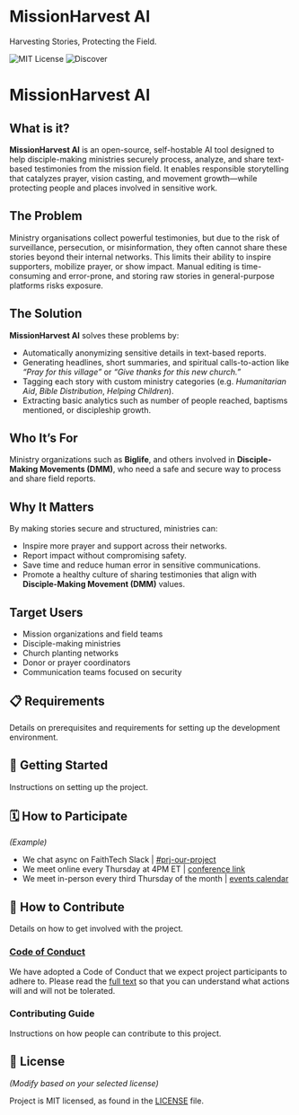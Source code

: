 # MissionHarvest AI

Harvesting Stories, Protecting the Field.

![MIT License](https://badgen.net/badge/license/MIT/blue)
![Discover](https://badgen.net/badge/stage/discover/orange)

<!--
Other 4D cycle badges
![Discern](https://badgen.net/badge/stage/discern/gray)
![Develop](https://badgen.net/badge/stage/develop/blue)
![Demonstrate](https://badgen.net/badge/stage/demonstrate/green)
-->

# MissionHarvest AI

## What is it?

**MissionHarvest AI** is an open-source, self-hostable AI tool designed to help disciple-making ministries securely process, analyze, and share text-based testimonies from the mission field. It enables responsible storytelling that catalyzes prayer, vision casting, and movement growth—while protecting people and places involved in sensitive work.

## The Problem

Ministry organisations collect powerful testimonies, but due to the risk of surveillance, persecution, or misinformation, they often cannot share these stories beyond their internal networks. This limits their ability to inspire supporters, mobilize prayer, or show impact. Manual editing is time-consuming and error-prone, and storing raw stories in general-purpose platforms risks exposure.

## The Solution

**MissionHarvest AI** solves these problems by:

- Automatically anonymizing sensitive details in text-based reports.
- Generating headlines, short summaries, and spiritual calls-to-action like *“Pray for this village”* or *“Give thanks for this new church.”*
- Tagging each story with custom ministry categories (e.g. *Humanitarian Aid*, *Bible Distribution*, *Helping Children*).
- Extracting basic analytics such as number of people reached, baptisms mentioned, or discipleship growth.

## Who It’s For

Ministry organizations such as **Biglife**, and others involved in **Disciple-Making Movements (DMM)**, who need a safe and secure way to process and share field reports.

## Why It Matters

By making stories secure and structured, ministries can:

- Inspire more prayer and support across their networks.
- Report impact without compromising safety.
- Save time and reduce human error in sensitive communications.
- Promote a healthy culture of sharing testimonies that align with **Disciple-Making Movement (DMM)** values.

## Target Users

- Mission organizations and field teams  
- Disciple-making ministries  
- Church planting networks  
- Donor or prayer coordinators  
- Communication teams focused on security

## 📋 Requirements

Details on prerequisites and requirements for setting up the development environment.

## 🚀 Getting Started

Instructions on setting up the project.

## 🗓️ How to Participate

*(Example)*

- We chat async on FaithTech Slack | [#prj-our-project][slack]
- We meet online every Thursday at 4PM ET | [conference link][online-meeting]
- We meet in-person every third Thursday of the month | [events calendar][inperson-meeting]

[online-meeting]: https://zoom.us/
[inperson-meeting]: https://faithtech.com/events/
[slack]: https://faithtechhub.slack.com/archives/C7R5FM25B

## 👏 How to Contribute

Details on how to get involved with the project.

### [Code of Conduct][code]

We have adopted a Code of Conduct that we expect project participants to adhere to.
Please read the [full text][code] so that you can understand what actions will and will not be tolerated.

[code]: https://github.com/FaithTechGlobalLabs/.github/blob/main/CODE_OF_CONDUCT.md

### Contributing Guide

Instructions on how people can contribute to this project.

## 📄 License

*(Modify based on your selected license)*

Project is MIT licensed, as found in the [LICENSE][license] file.

[license]: ./LICENSE
